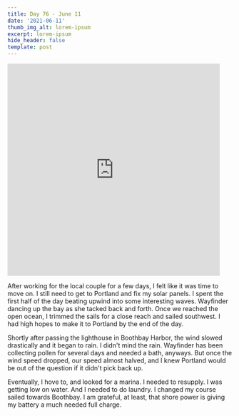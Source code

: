 ```yaml
---
title: Day 76 - June 11
date: '2021-06-11'
thumb_img_alt: lorem-ipsum
excerpt: lorem-ipsum
hide_header: false
template: post
---
```


<iframe src="https://www.facebook.com/plugins/video.php?height=476&href=https%3A%2F%2Fwww.facebook.com%2FAnchorAdventures1%2Fvideos%2F3075262212743249%2F&show_text=false&width=476&t=0" width="476" height="476" style="border:none;overflow:hidden" scrolling="no" frameborder="0" allowfullscreen="true" allow="autoplay; clipboard-write; encrypted-media; picture-in-picture; web-share" allowFullScreen="true"></iframe>

After working for the local couple for a few days, I felt like it was time to move on. I still need to get to Portland and fix my solar panels.
I spent the first half of the day beating upwind into some interesting waves. Wayfinder dancing up the bay as she tacked back and forth.
Once we reached the open ocean, I trimmed the sails for a close reach and sailed southwest. I had high hopes to make it to Portland by the end of the day.

Shortly after passing the lighthouse in Boothbay Harbor, the wind slowed drastically and it began to rain. I didn't mind the rain. Wayfinder has been collecting pollen for several days and needed a bath, anyways. But once the wind speed dropped, our speed almost halved, and I knew Portland would be out of the question if it didn't pick back up.

Eventually, I hove to, and looked for a marina. I needed to resupply. I was getting low on water. And I needed to do laundry.
I changed my course sailed towards Boothbay. I am grateful, at least, that shore power is giving my battery a much needed full charge.
